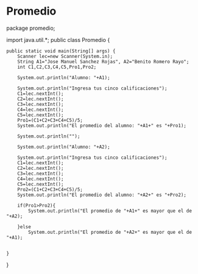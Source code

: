 # Promedio
package promedio;

import java.util.*;
public class Promedio {

   
    public static void main(String[] args) {
        Scanner lec=new Scanner(System.in);
        String A1="Jose Manuel Sanchez Rojas", A2="Benito Romero Rayo";
        int C1,C2,C3,C4,C5,Pro1,Pro2;
        
        System.out.println("Alumno: "+A1);
        
        System.out.println("Ingresa tus cinco calificaciones");
        C1=lec.nextInt();
        C2=lec.nextInt();
        C3=lec.nextInt();
        C4=lec.nextInt();
        C5=lec.nextInt();
        Pro1=(C1+C2+C3+C4+C5)/5;
        System.out.println("El promedio del alumno: "+A1+" es "+Pro1);
        
        System.out.println("");
        
        System.out.println("Alumno: "+A2);
        
        System.out.println("Ingresa tus cinco calificaciones");
        C1=lec.nextInt();
        C2=lec.nextInt();
        C3=lec.nextInt();
        C4=lec.nextInt();
        C5=lec.nextInt();
        Pro2=(C1+C2+C3+C4+C5)/5;
        System.out.println("El promedio del alumno: "+A2+" es "+Pro2);
        
        if(Pro1>Pro2){
            System.out.println("El promedio de "+A1+" es mayor que el de "+A2);
        
        }else         
            System.out.println("El promedio de "+A2+" es mayor que el de "+A1);

        
    }
    
}
